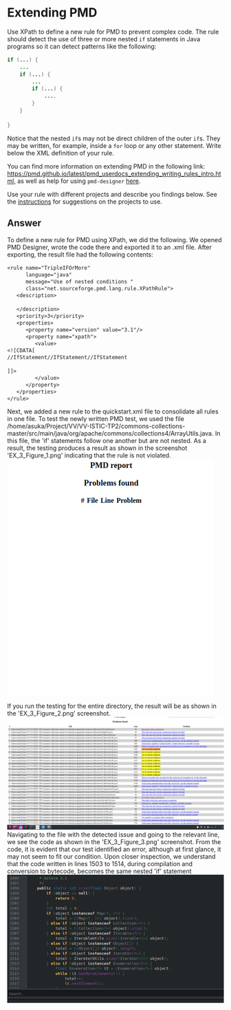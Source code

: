# Extending PMD

Use XPath to define a new rule for PMD to prevent complex code. The rule should detect the use of three or more nested `if` statements in Java programs so it can detect patterns like the following:

```Java
if (...) {
    ...
    if (...) {
        ...
        if (...) {
            ....
        }
    }

}
```
Notice that the nested `if`s may not be direct children of the outer `if`s. They may be written, for example, inside a `for` loop or any other statement.
Write below the XML definition of your rule.

You can find more information on extending PMD in the following link: https://pmd.github.io/latest/pmd_userdocs_extending_writing_rules_intro.html, as well as help for using `pmd-designer` [here](https://github.com/selabs-ur1/VV-ISTIC-TP2/blob/master/exercises/designer-help.md).

Use your rule with different projects and describe you findings below. See the [instructions](../sujet.md) for suggestions on the projects to use.

## Answer

To define a new rule for PMD using XPath, we did the following. We opened PMD Designer, wrote the code there and exported it to an .xml file. After exporting, the result file had the following contents:
```
<rule name="TripleIFOrMore"
      language="java"
      message="Use of nested conditions "
      class="net.sourceforge.pmd.lang.rule.XPathRule">
   <description>

   </description>
   <priority>3</priority>
   <properties>
      <property name="version" value="3.1"/>
      <property name="xpath">
         <value>
<![CDATA[
//IfStatement//IfStatement//IfStatement

]]>
         </value>
      </property>
   </properties>
</rule>
```
Next, we added a new rule to the quickstart.xml file to consolidate all rules in one file. To test the newly written PMD test, we used the file /home/asuka/Project/VV/VV-ISTIC-TP2/commons-collections-master/src/main/java/org/apache/commons/collections4/ArrayUtils.java. In this file, the 'if' statements follow one another but are not nested. As a result, the testing produces a result as shown in the screenshot 'EX_3_Figure_1.png' indicating that the rule is not violated.
![alt ex 3](EX_3_Figure_1.png)


If you run the testing for the entire directory, the result will be as shown in the 'EX_3_Figure_2.png' screenshot. 
![alt ex 3](EX_3_Figure_2.png)
Navigating to the file with the detected issue and going to the relevant line, we see the code as shown in the 'EX_3_Figure_3.png' screenshot. From the code, it is evident that our test identified an error, although at first glance, it may not seem to fit our condition. Upon closer inspection, we understand that the code written in lines 1503 to 1514, during compilation and conversion to bytecode, becomes the same nested 'if' statement
![alt ex 3](EX_3_Figure_3.png)

